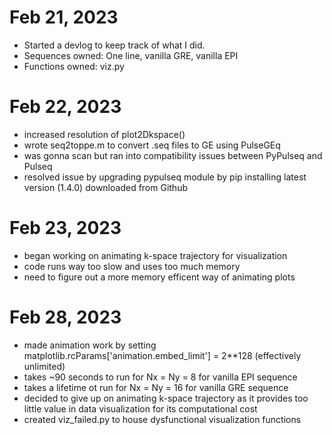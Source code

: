 # Feb 21, 2023
- Started a devlog to keep track of what I did.
- Sequences owned: One line, vanilla GRE, vanilla EPI
- Functions owned: viz.py

# Feb 22, 2023
- increased resolution of plot2Dkspace()
- wrote seq2toppe.m to convert .seq files to GE using PulseGEq
- was gonna scan but ran into compatibility issues between PyPulseq and Pulseq
- resolved issue by upgrading pypulseq module by pip installing latest version (1.4.0) downloaded from Github

# Feb 23, 2023
- began working on animating k-space trajectory for visualization
- code runs way too slow and uses too much memory
- need to figure out a more memory efficent way of animating plots

# Feb 28, 2023
- made animation work by setting matplotlib.rcParams['animation.embed_limit'] = 2**128 (effectively unlimited)
- takes ~90 seconds to run for Nx = Ny = 8 for vanilla EPI sequence
- takes a lifetime ot run for Nx = Ny = 16 for vanilla GRE sequence
- decided to give up on animating k-space trajectory as it provides too little value in data visualization for its computational cost
- created viz_failed.py to house dysfunctional visualization functions